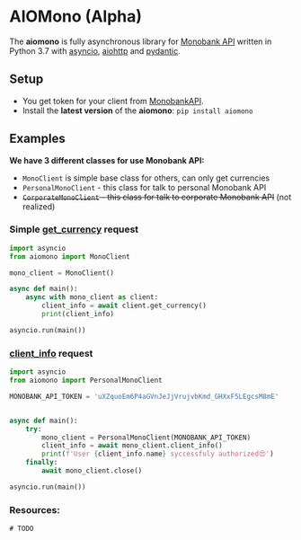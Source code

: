 # AIOMono (Alpha)

The **aiomono** is fully asynchronous library for [Monobank API](https://api.monobank.ua/docs) written in Python 3.7 with [asyncio](https://docs.python.org/3/library/asyncio.html), [aiohttp](https://github.com/aio-libs/aiohttp) and [pydantic](https://pydantic-docs.helpmanual.io/).


## Setup
- You get token for your client from [MonobankAPI](https://api.monobank.ua/).
- Install the **latest version** of the **aiomono**: `pip install aiomono`

## Examples

**We have 3 different classes for use Monobank API:**
- `MonoClient` is simple base class for others, can only get currencies
- `PersonalMonoClient` - this class for talk to personal Monobank API
- ~~`CorporateMonoClient` - this class for talk to corporate Monobank API~~ (not realized)


### Simple [get_currency](https://api.monobank.ua/docs/#operation--bank-currency-get) request

```python
import asyncio
from aiomono import MonoClient

mono_client = MonoClient()

async def main():
    async with mono_client as client:
        client_info = await client.get_currency()
        print(client_info)

asyncio.run(main())
```

### [client_info](https://api.monobank.ua/docs/#operation--personal-client-info-get) request

```python
import asyncio
from aiomono import PersonalMonoClient

MONOBANK_API_TOKEN = 'uXZquoEm6P4aGVnJeJjVrujvbKmd_GHXxF5LEgcsM8mE'


async def main():
    try:
        mono_client = PersonalMonoClient(MONOBANK_API_TOKEN)
        client_info = await mono_client.client_info()
        print(f'User {client_info.name} syccessfuly authorized😍')
    finally:
        await mono_client.close()

asyncio.run(main())
```

### Resources:
`# TODO`
